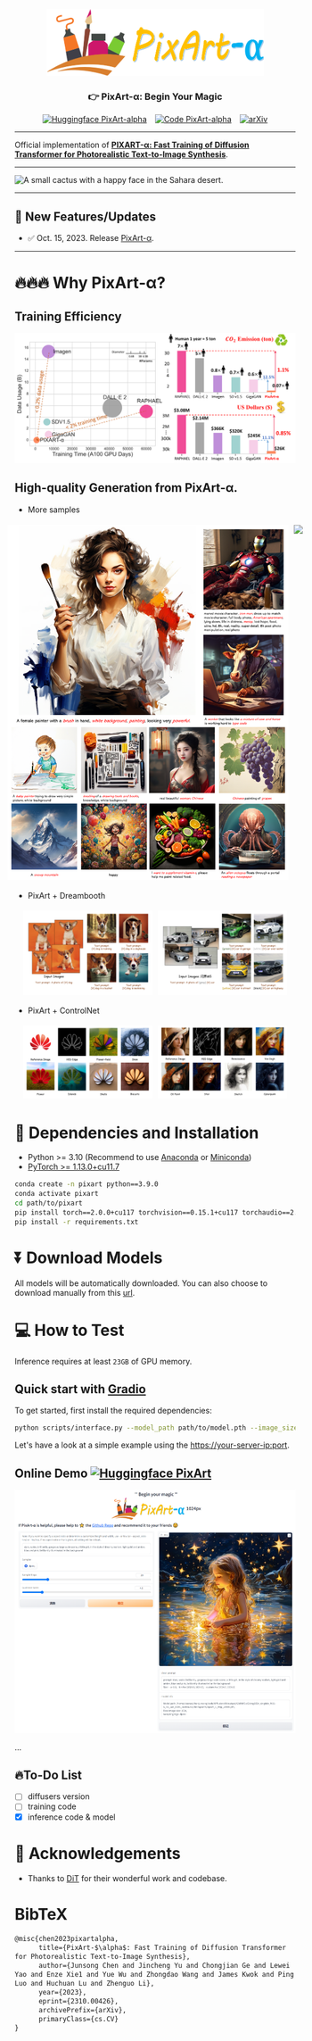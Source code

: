 <p align="center">
  <img src="asset/logo.png"  height=120>
</p>


### <div align="center">👉 PixArt-α: Begin Your Magic</div> 

<div align="center">

[![Huggingface PixArt-alpha](https://img.shields.io/static/v1?label=Demo&message=Huggingface%20Gradio&color=orange)](https://huggingface.co/spaces/PixArt-alpha/PixArt) &ensp; [![Code PixArt-alpha](https://img.shields.io/static/v1?label=Code&message=Github&color=blue)](https://github.com/PixArt-alpha/PixArt) &ensp; [![arXiv](https://img.shields.io/badge/arXiv-2310.00426-b31b1b.svg?style=flat-square)](https://arxiv.org/abs/2310.00426)

</div> 

---

Official implementation of **[PIXART-α: Fast Training of Diffusion Transformer for Photorealistic Text-to-Image Synthesis](https://arxiv.org/abs/2310.00426)**.

---

![A small cactus with a happy face in the Sahara desert.](asset/images/teaser.png)

---

## 🚩 **New Features/Updates**
- ✅ Oct. 15, 2023. Release [PixArt-α](https://github.com/PixArt-alpha/PixArt).

---

# 🔥🔥🔥 Why PixArt-α? 
## Training Efficiency
![Training Efficiency.](asset/images/efficiency.svg)


## High-quality Generation from PixArt-α.

- More samples
<div id="dreambooth" style="display: flex; justify-content: center;">
  <img src="asset/images/more-samples1.png" style="width: 100%; height: auto; object-fit: contain; margin: 5px;">
  <img src="asset/images/more-samples.png" style="width: 100%; height: auto; object-fit: contain; margin: 5px;">
</div>

- PixArt + Dreambooth
<div id="dreambooth" style="display: flex; justify-content: center;">
  <img src="asset/images/dreambooth/dreambooth_dog.svg" width="46%" style="margin: 5px;">
  <img src="asset/images/dreambooth/dreambooth_m5.svg" width="46%" style="margin: 5px;">
</div>

- PixArt + ControlNet
<div id="dreambooth" style="display: flex; justify-content: center;">
  <img src="asset/images/controlnet/controlnet_huawei.svg" width="46%" style="margin: 5px;">
  <img src="asset/images/controlnet/controlnet_lenna.svg" width="46%" style="margin: 5px;">
</div>

# 🔧 Dependencies and Installation

- Python >= 3.10 (Recommend to use [Anaconda](https://www.anaconda.com/download/#linux) or [Miniconda](https://docs.conda.io/en/latest/miniconda.html))
- [PyTorch >= 1.13.0+cu11.7](https://pytorch.org/)
```bash
conda create -n pixart python==3.9.0
conda activate pixart
cd path/to/pixart
pip install torch==2.0.0+cu117 torchvision==0.15.1+cu117 torchaudio==2.0.1 --index-url https://download.pytorch.org/whl/cu117
pip install -r requirements.txt
```

# ⏬ Download Models 
All models will be automatically downloaded. You can also choose to download manually from this [url](https://huggingface.co/PixArt-alpha/PixArt).

# 💻 How to Test
Inference requires at least `23GB` of GPU memory.

## Quick start with [Gradio](https://www.gradio.app/guides/quickstart)

To get started, first install the required dependencies:

```bash
python scripts/interface.py --model_path path/to/model.pth --image_size=1024 --port=12345
```
Let's have a look at a simple example using the [https://your-server-ip:port](https://huggingface.co/TencentARC/t2i-adapter-lineart-sdxl-1.0).

## Online Demo [![Huggingface PixArt](https://img.shields.io/static/v1?label=Demo&message=Huggingface%20Gradio&color=orange)](https://huggingface.co/spaces/PixArt-alpha/PixArt) 
![Training Efficiency.](asset/images/sample.png)

...

## 🔥To-Do List

- [ ] diffusers version
- [ ] training code
- [x] inference code & model

[//]: # (https://user-images.githubusercontent.com/73707470/253800159-c7e12362-1ea1-4b20-a44e-bd6c8d546765.mp4)

# 🤗 Acknowledgements
- Thanks to [DiT](https://github.com/facebookresearch/DiT) for their wonderful work and codebase.

# BibTeX
    @misc{chen2023pixartalpha,
          title={PixArt-$\alpha$: Fast Training of Diffusion Transformer for Photorealistic Text-to-Image Synthesis}, 
          author={Junsong Chen and Jincheng Yu and Chongjian Ge and Lewei Yao and Enze Xie1 and Yue Wu and Zhongdao Wang and James Kwok and Ping Luo and Huchuan Lu and Zhenguo Li},
          year={2023},
          eprint={2310.00426},
          archivePrefix={arXiv},
          primaryClass={cs.CV}
    }
